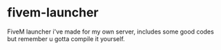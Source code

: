 # fivem-launcher
FiveM launcher i've made for my own server, includes some good codes but remember u gotta compile it yourself.
